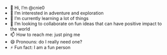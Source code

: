 - 👋 Hi, I’m @cnie0
- 👀 I’m interested in adventure and exploration
- 🌱 I’m currently learning a lot of things
- 💞️ I’m looking to collaborate on fun ideas that can have positive impact to the world
- 📫 How to reach me: just ping me
- 😄 Pronouns: do I really need one?
- ⚡ Fun fact: I am a fun person

<!---
cnie0/cnie0 is a ✨ special ✨ repository because its `README.md` (this file) appears on your GitHub profile.
You can click the Preview link to take a look at your changes.
--->
